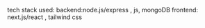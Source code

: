 
tech stack used:
    backend:node.js/express , js, mongoDB
    frontend: next.js/react , tailwind css